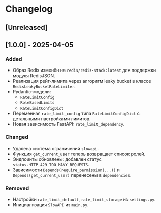 # Changelog


## [Unreleased]

## [1.0.0] - 2025-04-05

### Added
- Образ Redis изменён на `redis/redis-stack:latest` для поддержки модуля RedisJSON.
- Реализация рейт-лимита через алгоритм leaky bucket в классе `RedisLeakyBucketRateLimiter`.
- Pydantic-модели:
  - `RateLimitConfig`
  - `RoleBasedLimits`
  - `RateLimitConfigDict`
- Переменная `rate_limit_config` типа `RateLimitConfigDict` с детальными настройками лимитов.
- Новая зависимость FastAPI: `rate_limit_dependency`.

### Changed
- Удалена система ограничений `slowapi`.
- Функция `get_current_user` теперь возвращает список ролей.
- Эндпоинты обновлены: добавлен статус `status.HTTP_429_TOO_MANY_REQUESTS`.
- Зависимости `Depends(require_permission(...))` и `Depends(get_current_user)` перенесены в `dependencies`.

### Removed
- Настройки `rate_limit_default`, `rate_limit_storage` из `settings.py`.
- Инициализация `SlowAPI` из `main.py`.

